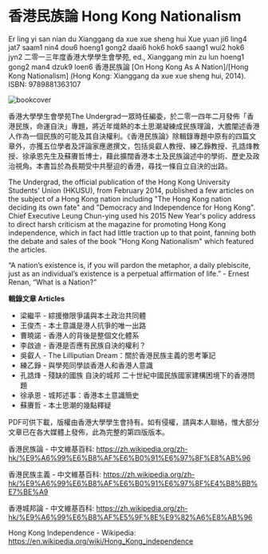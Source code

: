 # 香港民族論 Hong Kong Nationalism

Er ling yi san nian du Xianggang da xue xue sheng hui Xue yuan ji6 ling4 jat7 saam1 nin4 dou6 hoeng1 gong2 daai6 hok6 hok6 saang1 wui2 hok6 jyn2 二零一三年度香港大學學生會學苑, 
ed., Xianggang min zu lun hoeng1 gong2 man4 dzuk9 loen6 香港民族論 [On Hong Kong As A Nation]/[Hong Kong Nationalism] (Hong Kong: Xianggang da xue xue sheng hui, 2014). ISBN: 9789881363107

<img src="https://www.history.ubc.ca/faculty/lshin/research/images/ill-hong-kong-hku-hk-nation.jpg" alt="bookcover" class="center">

香港大學學生會學苑The Undergrad一眾時任編委，於二零一四年二月發佈「香港民族，命運自決」專題，將近年熾熱的本土思潮凝練成民族理論，大膽闡述香港人作為一個民族的可能及其自決權利。《香港民族論》除輯錄專題中原有的四篇文章外，亦獲五位學者及評論家應邀撰文，包括吳叡人教授、練乙錚教授、孔誥烽教授、徐承恩先生及蘇賡哲博士，藉此擴闊香港本土及民族論述中的學術、歷史及政治視角。本書旨於為長期受中共壓迫的香港，尋找一條自立自決的出路。

The Undergrad, the official publication of the Hong Kong University Students' Union (HKUSU), from February 2014, published a few articles on the subject of a Hong Kong nation including "The Hong Kong nation deciding its own fate" and "Democracy and Independence for Hong Kong". Chief Executive Leung Chun-ying used his 2015 New Year's policy address to direct harsh criticism at the magazine for promoting Hong Kong independence, which in fact had little traction up to that point, fanning both the debate and sales of the book "Hong Kong Nationalism" which featured the articles.

“A nation’s existence is, if you will pardon the metaphor, a daily plebiscite,
just as an individual’s existence is a perpetual affirmation of life.” - Ernest Renan, “What is a Nation?”

<b>輯錄文章 Articles</b>
<ul>
  <li>梁繼平 - 綜援撤限爭議與本土政治共同體</li>
  <li>王俊杰 - 本土意識是港人抗爭的唯一出路</li>
  <li>曹曉諾 - 香港人的背後是整個文化體系</li>
  <li>李啟迪 - 香港是否應有民族自決的權利？</li>
  <li>吳叡人 - The Lilliputian Dream：關於香港民族主義的思考筆記</li>
  <li>練乙錚 - 與學苑同學談香港人和香港人意識</li>
  <li>孔誥烽 - 殘缺的國族 自決的城邦 二十世紀中國民族國家建構困境下的香港問題</li>
  <li>徐承恩 - 城邦述事：香港本土意識簡史</li>
  <li>蘇賡哲 - 本土思潮的幾點釋疑</li>
</ul>

PDF可供下載，版權由香港大學學生會持有。如有侵權，請與本人聯絡，惟大部分文章已在各大媒體上發佈，此為完整的第四版版本。


香港民族論 - 中文維基百科: https://zh.wikipedia.org/zh-hk/%E9%A6%99%E6%B8%AF%E6%B0%91%E6%97%8F%E8%AB%96

香港民族主義 - 中文維基百科: https://zh.wikipedia.org/zh-hk/%E9%A6%99%E6%B8%AF%E6%B0%91%E6%97%8F%E4%B8%BB%E7%BE%A9

香港城邦論 - 中文維基百科: https://zh.wikipedia.org/zh-hk/%E9%A6%99%E6%B8%AF%E5%9F%8E%E9%82%A6%E8%AB%96

Hong Kong Independence - Wikipedia: https://en.wikipedia.org/wiki/Hong_Kong_independence

